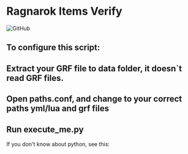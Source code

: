 # Ragnarok Items Verify
<img alt="GitHub" src="https://img.shields.io/github/license/lucasarchangelo/items-verify-ragnarok?style=plastic">

## To configure this script:
## Extract your GRF file to data folder, it doesn`t read GRF files.
## Open paths.conf, and change to your correct paths yml/lua and grf files

## Run execute_me.py

If you don't know about python, see this: <a href="https://blog.rocketseat.com.br/author/thiago/">